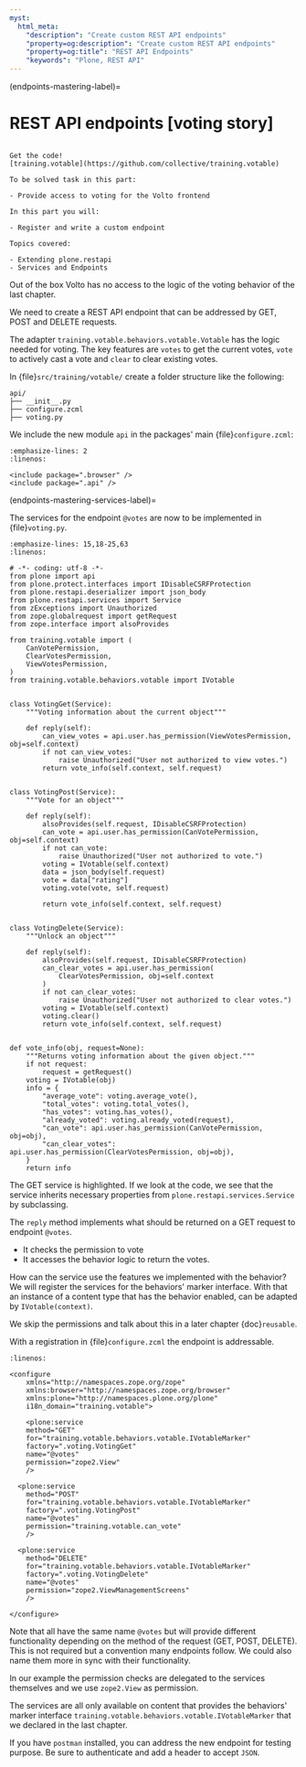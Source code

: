 ```yaml
---
myst:
  html_meta:
    "description": "Create custom REST API endpoints"
    "property=og:description": "Create custom REST API endpoints"
    "property=og:title": "REST API Endpoints"
    "keywords": "Plone, REST API"
---
```


(endpoints-mastering-label)=

# REST API endpoints [voting story]

````{card} Backend chapter

Get the code! 
[training.votable](https://github.com/collective/training.votable)
````

```{card}
To be solved task in this part:

- Provide access to voting for the Volto frontend

In this part you will:

- Register and write a custom endpoint

Topics covered:

- Extending plone.restapi
- Services and Endpoints
```

Out of the box Volto has no access to the logic of the voting behavior of the last chapter.

We need to create a REST API endpoint that can be addressed by GET, POST and DELETE requests.

The adapter `training.votable.behaviors.votable.Votable` has the logic needed for voting.
The key features are `votes` to get the current votes, `vote` to actively cast a vote and `clear` to clear existing votes.

In {file}`src/training/votable/` create a folder structure like the following:

```console
api/
├── __init__.py
├── configure.zcml
├── voting.py
```

We include the new module `api` in the packages' main {file}`configure.zcml`:

```{code-block} xml
:emphasize-lines: 2
:linenos:

<include package=".browser" />
<include package=".api" />
```

(endpoints-mastering-services-label)=

The services for the endpoint `@votes` are now to be implemented in {file}`voting.py`.

```{code-block} python
:emphasize-lines: 15,18-25,63
:linenos:

# -*- coding: utf-8 -*-
from plone import api
from plone.protect.interfaces import IDisableCSRFProtection
from plone.restapi.deserializer import json_body
from plone.restapi.services import Service
from zExceptions import Unauthorized
from zope.globalrequest import getRequest
from zope.interface import alsoProvides

from training.votable import (
    CanVotePermission,
    ClearVotesPermission,
    ViewVotesPermission,
)
from training.votable.behaviors.votable import IVotable


class VotingGet(Service):
    """Voting information about the current object"""

    def reply(self):
        can_view_votes = api.user.has_permission(ViewVotesPermission, obj=self.context)
        if not can_view_votes:
            raise Unauthorized("User not authorized to view votes.")
        return vote_info(self.context, self.request)


class VotingPost(Service):
    """Vote for an object"""

    def reply(self):
        alsoProvides(self.request, IDisableCSRFProtection)
        can_vote = api.user.has_permission(CanVotePermission, obj=self.context)
        if not can_vote:
            raise Unauthorized("User not authorized to vote.")
        voting = IVotable(self.context)
        data = json_body(self.request)
        vote = data["rating"]
        voting.vote(vote, self.request)

        return vote_info(self.context, self.request)


class VotingDelete(Service):
    """Unlock an object"""

    def reply(self):
        alsoProvides(self.request, IDisableCSRFProtection)
        can_clear_votes = api.user.has_permission(
            ClearVotesPermission, obj=self.context
        )
        if not can_clear_votes:
            raise Unauthorized("User not authorized to clear votes.")
        voting = IVotable(self.context)
        voting.clear()
        return vote_info(self.context, self.request)


def vote_info(obj, request=None):
    """Returns voting information about the given object."""
    if not request:
        request = getRequest()
    voting = IVotable(obj)
    info = {
        "average_vote": voting.average_vote(),
        "total_votes": voting.total_votes(),
        "has_votes": voting.has_votes(),
        "already_voted": voting.already_voted(request),
        "can_vote": api.user.has_permission(CanVotePermission, obj=obj),
        "can_clear_votes": api.user.has_permission(ClearVotesPermission, obj=obj),
    }
    return info

```

The GET service is highlighted.
If we look at the code, we see that the service inherits necessary properties from `plone.restapi.services.Service` by subclassing.

The `reply` method implements what should be returned on a GET request to endpoint `@votes`.
- It checks the permission to vote
- It accesses the behavior logic to return the votes.

How can the service use the features we implemented with the behavior?
We will register the services for the behaviors' marker interface.
With that an instance of a content type that has the behavior enabled, can be adapted by `IVotable(context)`.

We skip the permissions and talk about this in a later chapter {doc}`reusable`.


With a registration in {file}`configure.zcml` the endpoint is addressable.


```{code-block} xml
:linenos:

<configure
    xmlns="http://namespaces.zope.org/zope"
    xmlns:browser="http://namespaces.zope.org/browser"
    xmlns:plone="http://namespaces.plone.org/plone"
    i18n_domain="training.votable">

    <plone:service
    method="GET"
    for="training.votable.behaviors.votable.IVotableMarker"
    factory=".voting.VotingGet"
    name="@votes"
    permission="zope2.View"
    />

  <plone:service
    method="POST"
    for="training.votable.behaviors.votable.IVotableMarker"
    factory=".voting.VotingPost"
    name="@votes"
    permission="training.votable.can_vote"
    />

  <plone:service
    method="DELETE"
    for="training.votable.behaviors.votable.IVotableMarker"
    factory=".voting.VotingDelete"
    name="@votes"
    permission="zope2.ViewManagementScreens"
    />

</configure>
```

Note that all have the same name `@votes` but will provide different functionality depending on the method of the request (GET, POST, DELETE).
This is not required but a convention many endpoints follow.
We could also name them more in sync with their functionality.

In our example the permission checks are delegated to the services themselves and we use `zope2.View` as permission.

The services are all only available on content that provides the behaviors' marker interface `training.votable.behaviors.votable.IVotableMarker` that we declared in the last chapter.

If you have `postman` installed, you can address the new endpoint for testing purpose.
Be sure to authenticate and add a header to accept `JSON`.

